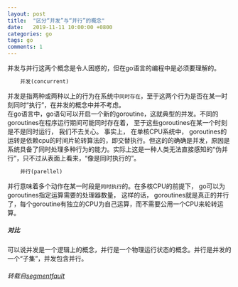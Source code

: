 ```yaml
---
layout: post
title:  "区分“并发”与“并行”的概念"
date:   2019-11-11 10:00:00 +0800
categories: go
tags: go
comments: 1
---
```

  并发与并行这两个概念是令人困惑的，但在go语言的编程中是必须要理解的。
  
  
```html
	并发(concurrent)
```
  并发是指两种或两种以上的行为在系统中```同时存在```，至于这两个行为是否在某一时刻同时“执行”，在并发的概念中并不考虑。  
  在go语言中，go语句可以开启一个新的goroutine，这就典型的并发。不同的goroutines在程序运行期间可能同时存在着， 至于这些goroutines在某一个时刻是不是同时运行， 我们不去关心。
事实上， 在单核CPU系统中， goroutines的运转是依赖cpu的时间片轮转算法的，即交替执行。但这的的确确是并发，原因是系统具备了同时处理多种行为的能力。实际上这是一种人类无法直接感知的“伪并行”，只不过从表面上看来，“像是同时执行的”。  
```html
	并行(parellel)
```
并行意味着多个动作在某一时段是```同时执行```的。在多核CPU的前提下， go可以为goroutines指定运算需要的处理器数量， 这样的话， goroutines就是真正的并行了，每个goroutine有独立的CPU为自己运算，而不需要公用一个CPU来轮转运算。  
##### 对比
  可以说并发是一个逻辑上的概念，并行是一个物理运行状态的概念。并行是并发的一个“子集”，并发包含并行。  
   
###### 转载自[segmentfault](https://segmentfault.com/a/1190000010404111)